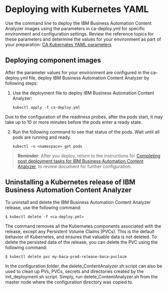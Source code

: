 # Deploying with Kubernetes YAML

Use the command line to deploy the IBM Business Automation Content Analyzer images using the parameters in ca-deploy.yml for specific environment and configuration settings. Review the reference topics for these parameters and determine the values for your environment as part of your preparation:
[CA Kubernates YAML parameters](./ca_deploy_yaml_parameters.md)

## Deploying component images

After the parameter values for your environment are configured in the ca-deploy.yml file, deploy IBM Business Automation Content Analyzer by following steps:

 1. Use the deployment file to deploy IBM Business Automation Content Analyzer:
    
    ```kubectl apply -f ca-deploy.yml```
 
 Due to the configuration of the readiness probes, after the pods start, it may take up to 10 or more minutes before the pods enter a ready state.
 
 2. Run the following command to see that status of the pods. Wait until all pods are running and ready.
    
    ```kubectl -n <namespace> get pods```

> **Reminder**: After you deploy, return to the instructions for [Completing post deployment tasks for IBM Business Automation Content Analyzer](../docs/post-deployment.md), to review document for further configuration.

## Uninstalling a Kubernetes release of IBM Business Automation Content Analyzer

To uninstall and delete the IBM Business Automation Content Analyzer release, use the following command:

```console
$ kubectl delete -f <ca-deploy.yml>
```

The command removes all the Kubernetes components associated with the release, except any Persistent Volume Claims (PVCs).  This is the default behavior of Kubernetes, and ensures that valuable data is not deleted. To delete the persisted data of the release, you can delete the PVC using the following command:

```console
$ kubectl delete pvc my-baca-prod-release-baca-pvclaim
```

In the configuration folder, the delete_ContentAnalyzer.sh script can also be used to clean up PVs, PVCs, secrets and directories created by the init_deployment.sh script. Simply, run delete_ContentAnalyzer.sh from the master node where the configuration directory was copied to.
